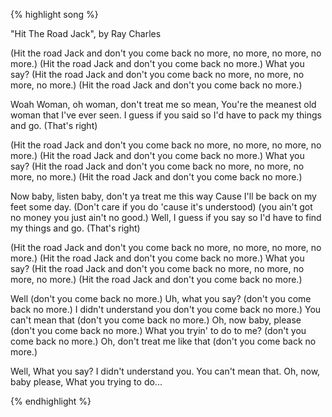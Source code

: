 
{% highlight song %}

"Hit The Road Jack", by Ray Charles

(Hit the road Jack and don't you come back no more, no more, no more, no more.)
(Hit the road Jack and don't you come back no more.)
What you say?
(Hit the road Jack and don't you come back no more, no more, no more, no more.)
(Hit the road Jack and don't you come back no more.)

Woah Woman, oh woman, don't treat me so mean,
You're the meanest old woman that I've ever seen.
I guess if you said so
I'd have to pack my things and go. (That's right)

(Hit the road Jack and don't you come back no more, no more, no more, no more.)
(Hit the road Jack and don't you come back no more.)
What you say?
(Hit the road Jack and don't you come back no more, no more, no more, no more.)
(Hit the road Jack and don't you come back no more.)

Now baby, listen baby, don't ya treat me this way
Cause I'll be back on my feet some day.
(Don't care if you do 'cause it's understood)
(you ain't got no money you just ain't no good.)
Well, I guess if you say so
I'd have to find my things and go. (That's right)

(Hit the road Jack
and don't you come back no more,
no more, no more, no more.)
(Hit the road Jack
and don't you come back no more.)
What you say?
(Hit the road Jack
and don't you come back no more,
no more, no more, no more.)
(Hit the road Jack
and don't you come back no more.)

Well
(don't you come back no more.)
Uh, what you say?
(don't you come back no more.)
I didn't understand you
don't you come back no more.)
You can't mean that
(don't you come back no more.)
Oh, now baby, please
(don't you come back no more.)
What you tryin' to do to me?
(don't you come back no more.)
Oh, don't treat me like that
(don't you come back no more.)

Well, 
What you say?
I didn't understand you.
You can't mean that.
Oh, now, baby please,
What you trying to do...

{% endhighlight %}
